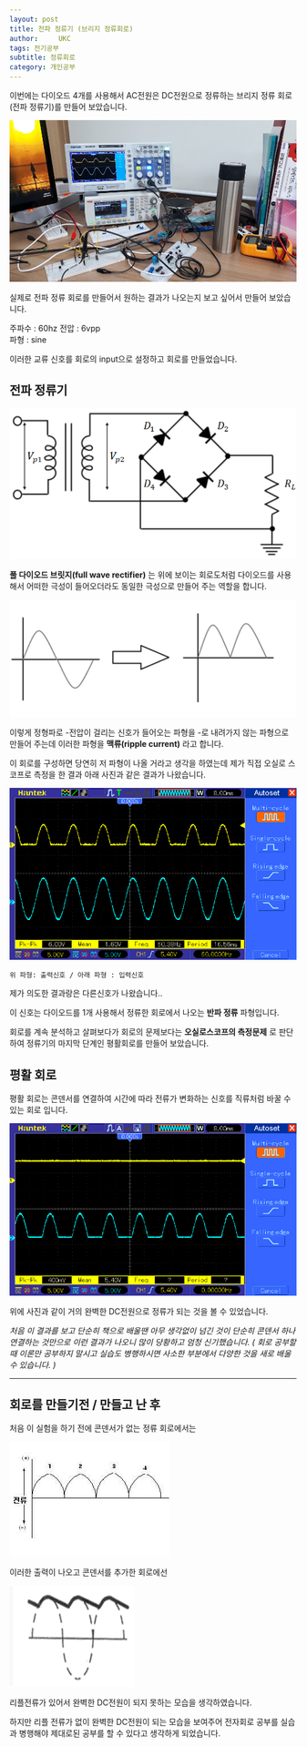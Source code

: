 ```yaml
---
layout: post
title: 전파 정류기 (브리지 정류회로)
author:     UKC
tags: 전기공부
subtitle: 정류회로
category: 개인공부
---
```


이번에는 다이오드 4개를 사용해서 AC전원은 DC전원으로 정류하는 브리지 정류 회로(전파 정류기)를 만들어 보았습니다.

![작업환경](/img/2019-04-03/workspace.jpg)

실제로 전파 정류 회로를 만들어서 원하는 결과가 나오는지 보고 싶어서 만들어 보았습니다.

  주파수 : 60hz
	전압 : 6vpp	
	파형 : sine

이러한 교류 신호를 회로의 input으로 설정하고 회로를 만들었습니다.

## 전파 정류기 

![전파정류기_회로](/img/2019-04-03/full.png)

**풀 다이오드 브릿지(full wave rectifier)** 는 위에 보이는 회로도처럼 다이오드를 사용해서 어떠한 극성이 들어오더라도 동일한 극성으로 만들어 주는 역할을 합니다.  

![입력출력](/img/2019-04-03/input_output.png)

이렇게 정형파로 -전압이 걸리는 신호가 들어오는 파형을 -로 내려가지 않는 파형으로 만들어 주는데
이러한 파형을 __맥류(ripple current)__ 라고 합니다.

이 회로를 구성하면 당연히 저 파형이 나올 거라고 생각을 하였는데 제가 직접 오실로 스코프로 측정을 한 결과 아래 사진과 같은 결과가 나왔습니다.

![오실로스코프](/img/2019-04-03/oc_output.bmp)

  `위 파형: 출력신호 / 아래 파형 : 입력신호`

제가 의도한 결과랑은 다른신호가 나왔습니다.. 

이 신호는 다이오드를 1개 사용해서 정류한 회로에서 나오는 **반파 정류** 파형입니다.

회로를 계속 분석하고 살펴보다가 회로의 문제보다는 **오실로스코프의 측정문제** 로 판단하여 정류기의 마지막 단계인 평활회로를 만들어 보았습니다.

## 평활 회로 

평활 회로는 콘덴서를 연결하여 시간에 따라 전류가 변화하는 신호를 직류처럼 바꿀 수 있는 회로 입니다.

![오실로스코프_콘덴서](/img/2019-04-03/output_add_cap.bmp)

위에 사진과 같이 거의 완벽한 DC전원으로 정류가 되는 것을 볼 수 있었습니다.
 
*처음 이 결과를 보고 단순히 책으로 배울땐 아무 생각없이 넘긴 것이 단순히 콘덴서 하나 연결하는 것만으로 이런 결과가 나오니 많이 당황하고 엄청 신기했습니다.
( 회로 공부할때 이론만 공부하지 말시고 실습도 병행하시면 사소한 부분에서 다양한 것을 새로 배울 수 있습니다. )*

----------

## 회로를 만들기전 / 만들고 난 후

처음 이 실험을 하기 전에 콘덴서가 없는 정류 회로에서는 

![전파 정류 출력](/img/2019-04-03/full_outpu.jpg)

이러한 출력이 나오고 콘덴서를 추가한 회로에선 

![리플전류](/img/2019-04-03/output.png) 

리플전류가 있어서 완벽한 DC전원이 되지 못하는 모습을 생각하였습니다. 

하지만 리플 전류가 없이 완벽한 DC전원이 되는 모습을 보여주어 전자회로 공부를 실습과 병행해야 제대로된 공부를 할 수 있다고 생각하게 되었습니다.